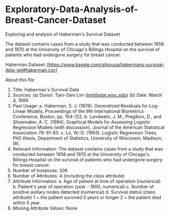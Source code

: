 # Exploratory-Data-Analysis-of-Breast-Cancer-Dataset
Exploring and analysis of Haberman's Survival Dataset 

The dataset contains cases from a study that was conducted between 1958 and 1970 at the University of Chicago's Billings Hospital on the survival of patients who had undergone surgery for breast cancer.

Haberman Dataset: [https://www.kaggle.com/gilsousa/habermans-survival-data-set#haberman.csv]

About this file
1.  Title: Haberman's Survival Data 
2.  Sources: (a) Donor: Tjen-Sien Lim (limt@stat.wisc.edu) (b) Date: March 4, 1999 
3.  Past Usage:
     a.	Haberman, S. J. (1976). Generalized Residuals for Log-Linear Models, Proceedings of the 9th International Biometrics Conference, Boston, pp. 104-122.
     b.	Landwehr, J. M., Pregibon, D., and Shoemaker, A. C. (1984), Graphical Models for Assessing Logistic Regression Models (with discussion), Journal of the American Statistical Association 79: 61-83.
     c.	Lo, W.-D. (1993). Logistic Regression Trees, PhD thesis, Department of Statistics, University of Wisconsin, Madison, WI.
4.  Relevant Information: The dataset contains cases from a study that was conducted between 1958 and 1970 at the University of Chicago's Billings Hospital on the survival of patients who had undergone surgery for breast cancer. 
5.  Number of Instances: 306 
6.  Number of Attributes: 4 (including the class attribute) 
7.  Attribute Information:
    a.	Age of patient at time of operation (numerical)
    b.	Patient's year of operation (year - 1900, numerical)
    c.	Number of positive axillary nodes detected (numerical)
    d.	Survival status (class attribute) 1 = the patient survived 5 years or longer 2 = the patient died within 5 year
8.	Missing Attribute Values: None
